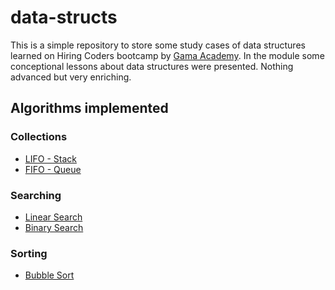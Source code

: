 # data-structs
This is a simple repository to store some study cases of data structures
learned on Hiring Coders bootcamp by [Gama Academy](https://gama.academy). In
the module some conceptional lessons about data structures were presented.
Nothing advanced but very enriching.

## Algorithms implemented
### Collections
- [LIFO - Stack](https://en.wikipedia.org/wiki/Stack_(abstract_data_type))
- [FIFO - Queue](https://en.wikipedia.org/wiki/Queue_(abstract_data_type))

### Searching
- [Linear Search](https://en.wikipedia.org/wiki/Linear_search)
- [Binary Search](https://en.wikipedia.org/wiki/Binary_search_algorithm)

### Sorting
- [Bubble Sort](https://en.wikipedia.org/wiki/Bubble_sort)
